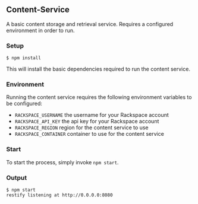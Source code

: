 ## Content-Service

A basic content storage and retrieval service. Requires a configured environment in order to run.

### Setup

```
$ npm install
```

This will install the basic dependencies required to run the content service.

### Environment

Running the content service requires the following environment variables to be configured:

- `RACKSPACE_USERNAME` the username for your Rackspace account
- `RACKSPACE_API_KEY` the api key for your Rackspace account
- `RACKSPACE_REGION` region for the content service to use
- `RACKSPACE_CONTAINER` container to use for the content service

### Start

To start the process, simply invoke `npm start`.

### Output

```
$ npm start
restify listening at http://0.0.0.0:8080
```